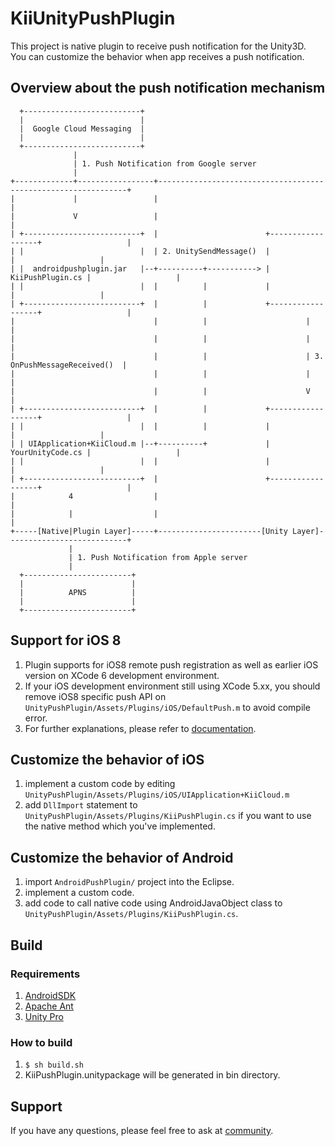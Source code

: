 # KiiUnityPushPlugin
This project is native plugin to receive push notification for the Unity3D.  
You can customize the behavior when app receives a push notification. 


## Overview about the push notification mechanism

      +--------------------------+
      |                          |
      |  Google Cloud Messaging  |
      |                          |
      +--------------------------+
                  |
                  | 1. Push Notification from Google server
                  |
    +-------------+-----------------+---------------------------------------------------------------+
    |             |                 |                                                               |
    |             V                 |                                                               |
    | +--------------------------+  |                        +------------------+                   |
    | |                          |  | 2. UnitySendMessage()  |                  |                   |
    | |  androidpushplugin.jar   |--+----------+-----------> | KiiPushPlugin.cs |                   |
    | |                          |  |          |             |                  |                   |
    | +--------------------------+  |          |             +------------------+                   |
    |                               |          |                      |                             |
    |                               |          |                      |                             |
    |                               |          |                      | 3. OnPushMessageReceived()  |
    |                               |          |                      |                             |
    |                               |          |                      V                             |
    | +--------------------------+  |          |             +------------------+                   |             
    | |                          |  |          |             |                  |                   |
    | | UIApplication+KiiCloud.m |--+----------+             | YourUnityCode.cs |                   |
    | |                          |  |                        |                  |                   |
    | +--------------------------+  |                        +------------------+                   |
    |            4                  |                                                               |
    |            |                  |                                                               |
    +-----[Native|Plugin Layer]-----+-----------------------[Unity Layer]---------------------------+
                 |
                 | 1. Push Notification from Apple server
                 |
      +------------------------+
      |                        |
      |          APNS          |
      |                        |
      +------------------------+

## Support for iOS 8 
1. Plugin supports for iOS8 remote push registration as well as earlier iOS version on XCode 6 development environment.
1. If your iOS development environment still using XCode 5.xx, you should remove iOS8 specific push API on `UnityPushPlugin/Assets/Plugins/iOS/DefaultPush.m` to avoid compile error.
1. For further explanations, please refer to [documentation](http://documentation.kii.com/en/guides/unity/managing-push-notification/customize-ios-push/).

## Customize the behavior of iOS
1. implement a custom code by editing `UnityPushPlugin/Assets/Plugins/iOS/UIApplication+KiiCloud.m`
1. add `DllImport` statement to `UnityPushPlugin/Assets/Plugins/KiiPushPlugin.cs` if you want to use the native method which you've implemented. 

## Customize the behavior of Android
1. import `AndroidPushPlugin/` project into the Eclipse.
1. implement a custom code.
1. add code to call native code using AndroidJavaObject class to `UnityPushPlugin/Assets/Plugins/KiiPushPlugin.cs`.


## Build

### Requirements
1. [AndroidSDK](http://developer.android.com/sdk/index.html)
1. [Apache Ant](http://ant.apache.org/)
1. [Unity Pro](http://unity3d.com/)

### How to build
1. `$ sh build.sh`
1. KiiPushPlugin.unitypackage will be generated in bin directory.


## Support
If you have any questions, please feel free to ask at [community](http://community.kii.com/).


